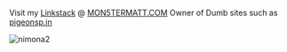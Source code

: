Visit my [Linkstack](https://linkstack.org/) @ [MON5TERMATT.COM](https://mon5termatt.com)
Owner of Dumb sites such as [pigeonsp.in](https://pigeonsp.in)


![nimona2](https://github.com/user-attachments/assets/e4453c7d-1c07-4ee5-bf21-632ccc0c8424)





<!--
**mon5termatt/mon5termatt** is a ✨ _special_ ✨ repository because its `README.md` (this file) appears on your GitHub profile.

Here are some ideas to get you started:

- 🔭 I’m currently working on ...
- 🌱 I’m currently learning ...
- 👯 I’m looking to collaborate on ...
- 🤔 I’m looking for help with ...
- 💬 Ask me about ...
- 📫 How to reach me: ...
- 😄 Pronouns: ...
- ⚡ Fun fact: ...
-->
